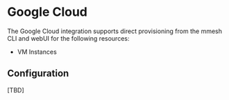 # Google Cloud

The Google Cloud integration supports direct provisioning from the mmesh CLI and webUI for the following resources:

- VM Instances

## Configuration

[TBD]
